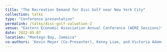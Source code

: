 ```yaml
---
title: "The Recreation Demand for Disc Golf near New York City"
collection: talks
type: "Conference presentation"
permalink: /talks/disc-golf-valuation-2
venue: "Eastern Economic Association Annual Conference (AERE Sessions)"
date: 2022-05-07
location: "Montego Bay, Jamaica"
co-authors: 'Kevin Meyer (Co-Presenter), Kenny Liao, and Victoria Adams'
---
```


<!-- Google tag (gtag.js) -->
<script async src="https://www.googletagmanager.com/gtag/js?id=G-Q95WSVMDNZ"></script>
<script>
  window.dataLayer = window.dataLayer || [];
  function gtag(){dataLayer.push(arguments);}
  gtag('js', new Date());

  gtag('config', 'G-Q95WSVMDNZ');
</script>